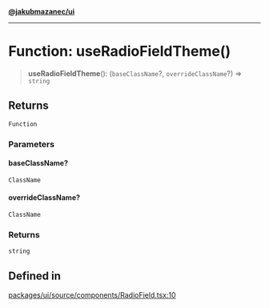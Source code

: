 [**@jakubmazanec/ui**](../README.md)

---

# Function: useRadioFieldTheme()

> **useRadioFieldTheme**(): (`baseClassName`?, `overrideClassName`?) => `string`

## Returns

`Function`

### Parameters

#### baseClassName?

`ClassName`

#### overrideClassName?

`ClassName`

### Returns

`string`

## Defined in

[packages/ui/source/components/RadioField.tsx:10](https://github.com/jakubmazanec/tools/blob/4bb343d3736e4f9f11a014de3241c6054262151e/packages/ui/source/components/RadioField.tsx#L10)
